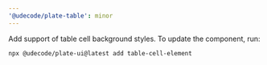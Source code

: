 ```yaml
---
'@udecode/plate-table': minor
---
```


Add support of table cell background styles. To update the component, run:
```bash
npx @udecode/plate-ui@latest add table-cell-element
```
